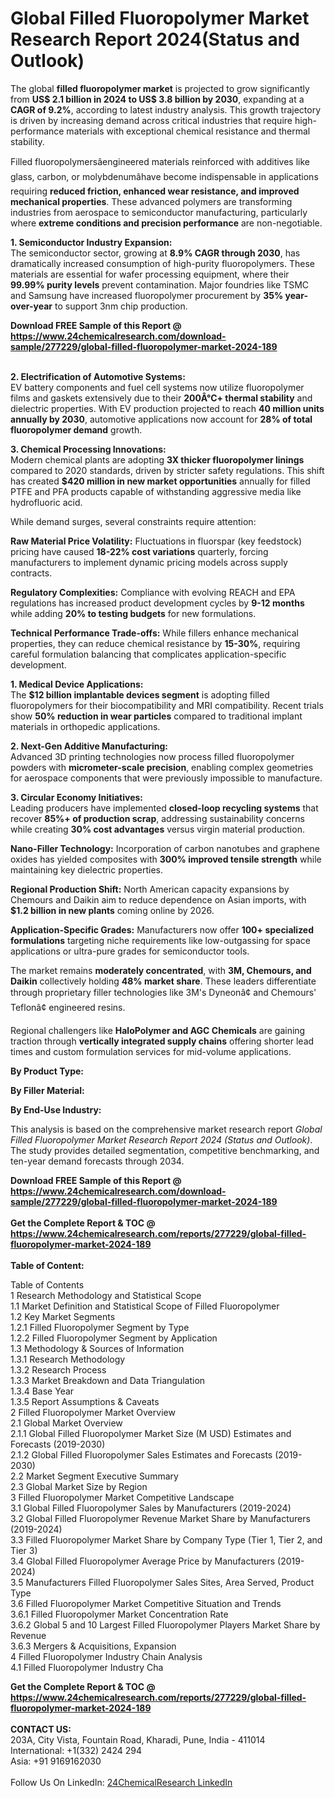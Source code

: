 <h1>Global Filled Fluoropolymer Market Research Report 2024(Status and Outlook)</h1><p>The global <strong>filled fluoropolymer market</strong> is projected to grow significantly from <strong>US$ 2.1 billion in 2024 to US$ 3.8 billion by 2030</strong>, expanding at a <strong>CAGR of 9.2%</strong>, according to latest industry analysis. This growth trajectory is driven by increasing demand across critical industries that require high-performance materials with exceptional chemical resistance and thermal stability.</p><p>Filled fluoropolymersâengineered materials reinforced with additives like glass, carbon, or molybdenumâhave become indispensable in applications requiring <strong>reduced friction, enhanced wear resistance, and improved mechanical properties</strong>. These advanced polymers are transforming industries from aerospace to semiconductor manufacturing, particularly where <strong>extreme conditions and precision performance</strong> are non-negotiable.</p><p><strong>1. Semiconductor Industry Expansion:</strong><br>
The semiconductor sector, growing at <strong>8.9% CAGR through 2030</strong>, has dramatically increased consumption of high-purity fluoropolymers. These materials are essential for wafer processing equipment, where their <strong>99.99% purity levels</strong> prevent contamination. Major foundries like TSMC and Samsung have increased fluoropolymer procurement by <strong>35% year-over-year</strong> to support 3nm chip production.</p><div><b>Download FREE Sample of this Report @ 
            <a href="https://www.24chemicalresearch.com/download-sample/277229/global-filled-fluoropolymer-market-2024-189">
            https://www.24chemicalresearch.com/download-sample/277229/global-filled-fluoropolymer-market-2024-189</a></b></div><br><p><strong>2. Electrification of Automotive Systems:</strong><br>
EV battery components and fuel cell systems now utilize fluoropolymer films and gaskets extensively due to their <strong>200Â°C+ thermal stability</strong> and dielectric properties. With EV production projected to reach <strong>40 million units annually by 2030</strong>, automotive applications now account for <strong>28% of total fluoropolymer demand</strong> growth.</p><p><strong>3. Chemical Processing Innovations:</strong><br>
Modern chemical plants are adopting <strong>3X thicker fluoropolymer linings</strong> compared to 2020 standards, driven by stricter safety regulations. This shift has created <strong>$420 million in new market opportunities</strong> annually for filled PTFE and PFA products capable of withstanding aggressive media like hydrofluoric acid.</p><p>While demand surges, several constraints require attention:</p><p><strong>Raw Material Price Volatility:</strong> Fluctuations in fluorspar (key feedstock) pricing have caused <strong>18-22% cost variations</strong> quarterly, forcing manufacturers to implement dynamic pricing models across supply contracts.</p><p><strong>Regulatory Complexities:</strong> Compliance with evolving REACH and EPA regulations has increased product development cycles by <strong>9-12 months</strong> while adding <strong>20% to testing budgets</strong> for new formulations.</p><p><strong>Technical Performance Trade-offs:</strong> While fillers enhance mechanical properties, they can reduce chemical resistance by <strong>15-30%</strong>, requiring careful formulation balancing that complicates application-specific development.</p><p><strong>1. Medical Device Applications:</strong><br>
The <strong>$12 billion implantable devices segment</strong> is adopting filled fluoropolymers for their biocompatibility and MRI compatibility. Recent trials show <strong>50% reduction in wear particles</strong> compared to traditional implant materials in orthopedic applications.</p><p><strong>2. Next-Gen Additive Manufacturing:</strong><br>
Advanced 3D printing technologies now process filled fluoropolymer powders with <strong>micrometer-scale precision</strong>, enabling complex geometries for aerospace components that were previously impossible to manufacture.</p><p><strong>3. Circular Economy Initiatives:</strong><br>
Leading producers have implemented <strong>closed-loop recycling systems</strong> that recover <strong>85%+ of production scrap</strong>, addressing sustainability concerns while creating <strong>30% cost advantages</strong> versus virgin material production.</p><p><strong>Nano-Filler Technology:</strong> Incorporation of carbon nanotubes and graphene oxides has yielded composites with <strong>300% improved tensile strength</strong> while maintaining key dielectric properties.</p><p><strong>Regional Production Shift:</strong> North American capacity expansions by Chemours and Daikin aim to reduce dependence on Asian imports, with <strong>$1.2 billion in new plants</strong> coming online by 2026.</p><p><strong>Application-Specific Grades:</strong> Manufacturers now offer <strong>100+ specialized formulations</strong> targeting niche requirements like low-outgassing for space applications or ultra-pure grades for semiconductor tools.</p><p>The market remains <strong>moderately concentrated</strong>, with <strong>3M, Chemours, and Daikin</strong> collectively holding <strong>48% market share</strong>. These leaders differentiate through proprietary filler technologies like 3M's Dyneonâ¢ and Chemours' Teflonâ¢ engineered resins.</p><p>Regional challengers like <strong>HaloPolymer and AGC Chemicals</strong> are gaining traction through <strong>vertically integrated supply chains</strong> offering shorter lead times and custom formulation services for mid-volume applications.</p><p><strong>By Product Type:</strong></p><p><strong>By Filler Material:</strong></p><p><strong>By End-Use Industry:</strong></p><p>This analysis is based on the comprehensive market research report <em>Global Filled Fluoropolymer Market Research Report 2024 (Status and Outlook)</em>. The study provides detailed segmentation, competitive benchmarking, and ten-year demand forecasts through 2034.</p><div><b>Download FREE Sample of this Report @ 
            <a href="https://www.24chemicalresearch.com/download-sample/277229/global-filled-fluoropolymer-market-2024-189">
            https://www.24chemicalresearch.com/download-sample/277229/global-filled-fluoropolymer-market-2024-189</a></b></div><br><div><b>Get the Complete Report & TOC @ 
            <a href="https://www.24chemicalresearch.com/reports/277229/global-filled-fluoropolymer-market-2024-189">
            https://www.24chemicalresearch.com/reports/277229/global-filled-fluoropolymer-market-2024-189</a></b></div><br>
            <b>Table of Content:</b><p>Table of Contents<br />
1 Research Methodology and Statistical Scope<br />
1.1 Market Definition and Statistical Scope of Filled Fluoropolymer<br />
1.2 Key Market Segments<br />
1.2.1 Filled Fluoropolymer Segment by Type<br />
1.2.2 Filled Fluoropolymer Segment by Application<br />
1.3 Methodology & Sources of Information<br />
1.3.1 Research Methodology<br />
1.3.2 Research Process<br />
1.3.3 Market Breakdown and Data Triangulation<br />
1.3.4 Base Year<br />
1.3.5 Report Assumptions & Caveats<br />
2 Filled Fluoropolymer Market Overview<br />
2.1 Global Market Overview<br />
2.1.1 Global Filled Fluoropolymer Market Size (M USD) Estimates and Forecasts (2019-2030)<br />
2.1.2 Global Filled Fluoropolymer Sales Estimates and Forecasts (2019-2030)<br />
2.2 Market Segment Executive Summary<br />
2.3 Global Market Size by Region<br />
3 Filled Fluoropolymer Market Competitive Landscape<br />
3.1 Global Filled Fluoropolymer Sales by Manufacturers (2019-2024)<br />
3.2 Global Filled Fluoropolymer Revenue Market Share by Manufacturers (2019-2024)<br />
3.3 Filled Fluoropolymer Market Share by Company Type (Tier 1, Tier 2, and Tier 3)<br />
3.4 Global Filled Fluoropolymer Average Price by Manufacturers (2019-2024)<br />
3.5 Manufacturers Filled Fluoropolymer Sales Sites, Area Served, Product Type<br />
3.6 Filled Fluoropolymer Market Competitive Situation and Trends<br />
3.6.1 Filled Fluoropolymer Market Concentration Rate<br />
3.6.2 Global 5 and 10 Largest Filled Fluoropolymer Players Market Share by Revenue<br />
3.6.3 Mergers & Acquisitions, Expansion<br />
4 Filled Fluoropolymer Industry Chain Analysis<br />
4.1 Filled Fluoropolymer Industry Cha</p><div><b>Get the Complete Report & TOC @ 
            <a href="https://www.24chemicalresearch.com/reports/277229/global-filled-fluoropolymer-market-2024-189">
            https://www.24chemicalresearch.com/reports/277229/global-filled-fluoropolymer-market-2024-189</a></b></div><br><b>CONTACT US:</b><br>
            203A, City Vista, Fountain Road, Kharadi, Pune, India - 411014<br>
            International: +1(332) 2424 294<br>
            Asia: +91 9169162030 <br><br>
            Follow Us On LinkedIn: <a href="https://www.linkedin.com/company/24chemicalresearch/">24ChemicalResearch LinkedIn</a>